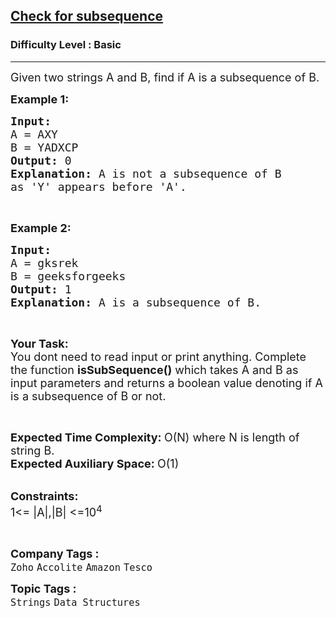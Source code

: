 <h2><a href="https://www.geeksforgeeks.org/problems/check-for-subsequence4930/1?page=1&category=Strings&difficulty=Basic&sortBy=submissions">Check for subsequence</a></h2><h3>Difficulty Level : Basic</h3><hr><div class="problems_problem_content__Xm_eO"><p><span style="font-size:18px">Given two strings A and B, find if A is a subsequence of B.</span></p>

<p><strong><span style="font-size:18px">Example 1:</span></strong></p>

<pre><span style="font-size:18px"><strong>Input:</strong>
A = AXY 
B = YADXCP
<strong>Output: </strong>0 
<strong>Explanation:</strong> A is not a subsequence of B
as 'Y' appears before 'A'.</span>
</pre>

<p>&nbsp;</p>

<p><span style="font-size:18px"><strong>Example 2:</strong></span></p>

<pre><span style="font-size:18px"><strong>Input:</strong>
A = gksrek
B = geeksforgeeks
<strong>Output:</strong> 1
<strong>Explanation: </strong>A is a subsequence of B.</span></pre>

<p>&nbsp;</p>

<p><span style="font-size:18px"><strong>Your Task: &nbsp;</strong><br>
You dont need to read input or print anything. Complete the function <strong>isSubSequence()</strong> which takes A and B as input parameters and returns a boolean value denoting if A is a subsequence of B or not.&nbsp;</span></p>

<p>&nbsp;</p>

<p><span style="font-size:18px"><strong>Expected Time Complexity: </strong>O(N) where N is length of string B.<br>
<strong>Expected Auxiliary Space: </strong>O(1)</span></p>

<p><br>
<span style="font-size:18px"><strong>Constraints:</strong><br>
1&lt;= |A|,|B| &lt;=10<sup>4</sup></span></p>

<p>&nbsp;</p>
</div><p><span style=font-size:18px><strong>Company Tags : </strong><br><code>Zoho</code>&nbsp;<code>Accolite</code>&nbsp;<code>Amazon</code>&nbsp;<code>Tesco</code>&nbsp;<br><p><span style=font-size:18px><strong>Topic Tags : </strong><br><code>Strings</code>&nbsp;<code>Data Structures</code>&nbsp;